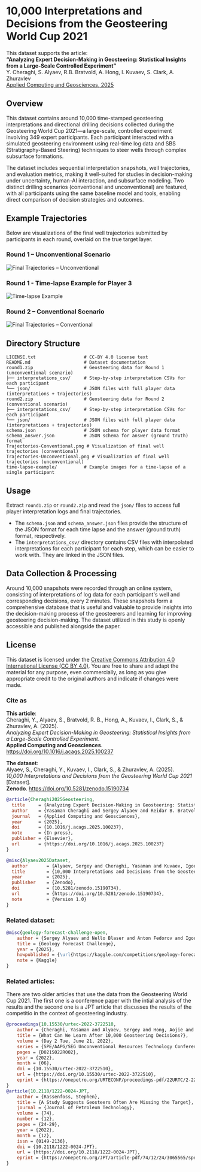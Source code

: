# 10,000 Interpretations and Decisions from the Geosteering World Cup 2021

This dataset supports the article:  
**“Analyzing Expert Decision-Making in Geosteering: Statistical Insights from a Large-Scale Controlled Experiment”**  
Y. Cheraghi, S. Alyaev, R.B. Bratvold, A. Hong, I. Kuvaev, S. Clark, A. Zhuravlev  
[Applied Computing and Geosciences, 2025](https://doi.org/10.1016/j.acags.2025.100237)

## Overview

This dataset contains around 10,000 time-stamped geosteering interpretations and directional drilling decisions collected during the Geosteering World Cup 2021—a large-scale, controlled experiment involving 349 expert participants. Each participant interacted with a simulated geosteering environment using real-time log data and SBS (Stratigraphy-Based Steering) techniques to steer wells through complex subsurface formations.

The dataset includes sequential interpretation snapshots, well trajectories, and evaluation metrics, making it well-suited for studies in decision-making under uncertainty, human-AI interaction, and subsurface modeling. Two distinct drilling scenarios (conventional and unconventional) are featured, with all participants using the same baseline model and tools, enabling direct comparison of decision strategies and outcomes.

## Example Trajectories

Below are visualizations of the final well trajectories submitted by participants in each round, overlaid on the true target layer.

### Round 1 – Unconventional Scenario

![Final Trajectories – Unconventional](Trajectories-Unconventional.png)

### Round 1 - Time-lapse Example for Player 3

![Time-lapse Example](time-lapse-example/Player003.gif)

### Round 2 – Conventional Scenario

![Final Trajectories – Conventional](Trajectories-Conventional.png)


## Directory Structure
```
LICENSE.txt                  # CC-BY 4.0 license text
README.md                    # Dataset documentation
round1.zip                   # Geosteering data for Round 1 (unconventional scenario)
├── interpretations_csv/     # Step-by-step interpretation CSVs for each participant
└── json/                    # JSON files with full player data (interpretations + trajectories)
round2.zip                   # Geosteering data for Round 2 (conventional scenario)
├── interpretations_csv/     # Step-by-step interpretation CSVs for each participant
└── json/                    # JSON files with full player data (interpretations + trajectories)
schema.json                  # JSON schema for player data format
schema_answer.json           # JSON schema for answer (ground truth) format
Trajectories-Conventional.png # Visualization of final well trajectories (conventional)
Trajectories-Unconventional.png # Visualization of final well trajectories (unconventional)
time-lapse-example/          # Example images for a time-lapse of a single participant
```

## Usage
Extract `round1.zip` or `round2.zip` and read the `json/` files to access full player interpretation logs and final trajectories.
 - The `schema.json` and `schema_answer.json` files provide the structure of the JSON format for each time lapse and the answer (ground truth) format, respectively.
 - The `interpretations_csv/` directory contains CSV files with interpolated interpretations for each participant for each step, which can be easier to work with. They are linked in the JSON files.

## Data Collection & Processing

Around 10,000 snapshots were recorded through an online system, consisting of interpretations of log data for each participant's well and corresponding decisions, every 2 minutes. These snapshots form a comprehensive database that is useful and valuable to provide insights into the decision-making process of the geosteerers and learning for improving geosteering decision-making. The dataset utilized in this study is openly accessible and published alongside the paper.



## License
This dataset is licensed under the [Creative Commons Attribution 4.0 International License (CC BY 4.0)](https://creativecommons.org/licenses/by/4.0/). You are free to share and adapt the material for any purpose, even commercially, as long as you give appropriate credit to the original authors and indicate if changes were made.

### Cite as

**This article**:  
Cheraghi, Y., Alyaev, S., Bratvold, R. B., Hong, A., Kuvaev, I., Clark, S., & Zhuravlev, A. (2025).  
*Analyzing Expert Decision-Making in Geosteering: Statistical Insights from a Large-Scale Controlled Experiment*.  
**Applied Computing and Geosciences**. https://doi.org/10.1016/j.acags.2025.100237

**The dataset**:  
Alyaev, S., Cheraghi, Y., Kuvaev, I., Clark, S., & Zhuravlev, A. (2025).  
*10,000 Interpretations and Decisions from the Geosteering World Cup 2021* [Dataset].  
**Zenodo**. https://doi.org/10.5281/zenodo.15190734

```bibtex
@article{Cheraghi2025Geosteering,
  title     = {Analyzing Expert Decision-Making in Geosteering: Statistical Insights from a Large-Scale Controlled Experiment},
  author    = {Yasaman Cheraghi and Sergey Alyaev and Reidar B. Bratvold and Aojie Hong and Igor Kuvaev and Stephen Clark and Andrei Zhuravlev},
  journal   = {Applied Computing and Geosciences},
  year      = {2025},
  doi       = {10.1016/j.acags.2025.100237},
  note      = {In press},
  publisher = {Elsevier},
  url       = {https://doi.org/10.1016/j.acags.2025.100237}
}

@misc{Alyaev2025Dataset,
  author       = {Alyaev, Sergey and Cheraghi, Yasaman and Kuvaev, Igor and Clark, Stephen and Zhuravlev, Andrei},
  title        = {10,000 Interpretations and Decisions from the Geosteering World Cup 2021},
  year         = {2025},
  publisher    = {Zenodo},
  doi          = {10.5281/zenodo.15190734},
  url          = {https://doi.org/10.5281/zenodo.15190734},
  note         = {Version 1.0}
}
```

### Related dataset:

```bibtex
@misc{geology-forecast-challenge-open,
    author = {Sergey Alyaev and Nello Blaser and Anton Fedorov and Igor Kuvaev},
    title = {Geology Forecast Challenge},
    year = {2025},
    howpublished = {\url{https://kaggle.com/competitions/geology-forecast-challenge-open}},
    note = {Kaggle}
}
```

### Related articles:

There are two older articles that use the data from the Geosteering World Cup 2021. The first one is a conference paper with the intial analysis of the results and the second one is a JPT article that discusses the results of the competitio in the context of geosteering industry.

```bibtex
@proceedings{10.15530/urtec-2022-3722510,
    author = {Cheraghi, Yasaman and Alyaev, Sergey and Hong, Aojie and Kuvaev, Igor and Clark, Stephen and Zhuravlev, Andrei and Bratvold, Reidar Brumer},
    title = {What Can We Learn After 10,000 Geosteering Decisions?},
    volume = {Day 2 Tue, June 21, 2022},
    series = {SPE/AAPG/SEG Unconventional Resources Technology Conference},
    pages = {D021S022R002},
    year = {2022},
    month = {06},
    doi = {10.15530/urtec-2022-3722510},
    url = {https://doi.org/10.15530/urtec-2022-3722510},
    eprint = {https://onepetro.org/URTECONF/proceedings-pdf/22URTC/2-22URTC/D021S022R002/2802308/urtec-3722510-ms.pdf},
}
@article{10.2118/1222-0024-JPT,
    author = {Rassenfoss, Stephen},
    title = {A Study Suggests Geosteers Often Are Missing the Target},
    journal = {Journal of Petroleum Technology},
    volume = {74},
    number = {12},
    pages = {24-29},
    year = {2022},
    month = {12},
    issn = {0149-2136},
    doi = {10.2118/1222-0024-JPT},
    url = {https://doi.org/10.2118/1222-0024-JPT},
    eprint = {https://onepetro.org/JPT/article-pdf/74/12/24/3065565/spe-1222-0024-jpt.pdf},
}
```

